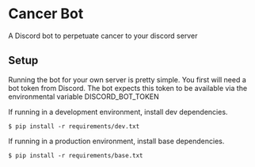 # Cancer Bot
A Discord bot to perpetuate cancer to your discord server

## Setup
Running the bot for your own server is pretty simple. You first will need a bot token from Discord. The bot expects this token to be available via the environmental variable DISCORD_BOT_TOKEN

If running in a development environment, install dev dependencies.

`
$ pip install -r requirements/dev.txt
`

If running in a production environment, install base dependencies.

`
$ pip install -r requirements/base.txt
`

